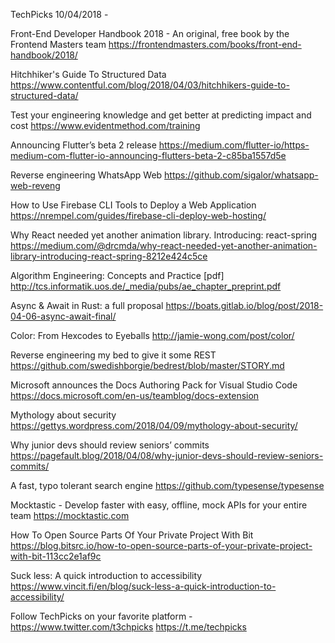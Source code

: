 TechPicks 10/04/2018 -

Front-End Developer Handbook 2018 - An original, free book by the Frontend Masters team
https://frontendmasters.com/books/front-end-handbook/2018/

Hitchhiker's Guide To Structured Data
https://www.contentful.com/blog/2018/04/03/hitchhikers-guide-to-structured-data/

Test your engineering knowledge and get better at predicting impact and cost
https://www.evidentmethod.com/training

Announcing Flutter’s beta 2 release
https://medium.com/flutter-io/https-medium-com-flutter-io-announcing-flutters-beta-2-c85ba1557d5e

Reverse engineering WhatsApp Web
https://github.com/sigalor/whatsapp-web-reveng

How to Use Firebase CLI Tools to Deploy a Web Application
https://nrempel.com/guides/firebase-cli-deploy-web-hosting/

Why React needed yet another animation library. Introducing: react-spring
https://medium.com/@drcmda/why-react-needed-yet-another-animation-library-introducing-react-spring-8212e424c5ce

Algorithm Engineering: Concepts and Practice [pdf]
http://tcs.informatik.uos.de/_media/pubs/ae_chapter_preprint.pdf

Async & Await in Rust: a full proposal
https://boats.gitlab.io/blog/post/2018-04-06-async-await-final/

Color: From Hexcodes to Eyeballs
http://jamie-wong.com/post/color/

Reverse engineering my bed to give it some REST
https://github.com/swedishborgie/bedrest/blob/master/STORY.md

Microsoft announces the Docs Authoring Pack for Visual Studio Code
https://docs.microsoft.com/en-us/teamblog/docs-extension

Mythology about security
https://gettys.wordpress.com/2018/04/09/mythology-about-security/

Why junior devs should review seniors’ commits
https://pagefault.blog/2018/04/08/why-junior-devs-should-review-seniors-commits/

A fast, typo tolerant search engine
https://github.com/typesense/typesense

Mocktastic - Develop faster with easy, offline, mock APIs for your entire team
https://mocktastic.com

How To Open Source Parts Of Your Private Project With Bit
https://blog.bitsrc.io/how-to-open-source-parts-of-your-private-project-with-bit-113cc2e1af9c

Suck less: A quick introduction to accessibility
https://www.vincit.fi/en/blog/suck-less-a-quick-introduction-to-accessibility/

Follow TechPicks on your favorite platform -
https://www.twitter.com/t3chpicks
https://t.me/techpicks